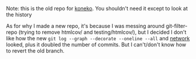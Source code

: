 Note: this is the old repo for [koneko](https://github.com/twenty5151/koneko). You shouldn't need it except to look at the history

As for why I made a new repo, it's because I was messing around git-filter-repo (trying to remove htmlcov/ and testing/htmlcov/), but I decided I don't like how the new `git log --graph --decorate --oneline --all` and [network](https://github.com/twenty5151/koneko-old/network) looked, plus it doubled the number of commits. But I can't/don't know how to revert the old branch.
